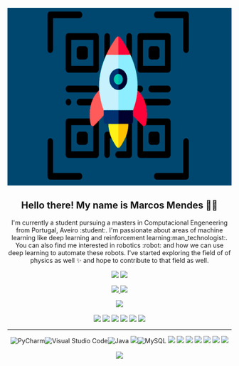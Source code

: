 <p align="center">
 <img  width="600" height="400" src="https://github.com/FastQR/FastQR/blob/main/social/logo.png">
</p>
<h2 align="center">Hello there! My name is Marcos Mendes 👋🤓</h2>
<p align="center">I'm currently a student pursuing a masters in Computacional Engeneering from Portugal, Aveiro :student:. I'm passionate about areas of machine learning like deep learning and reinforcement learning:man_technologist:. You can also find me interested in robotics :robot: and how we can use deep learning to automate these robots. I've started exploring the field of of physics as well ✨ and hope to contribute to that field as well.
</p>

<p align="center"><a href="https://www.linkedin.com/in/marcos-mendes21/"><img src="https://img.shields.io/badge/linkedin-%230077B5.svg?&style=for-the-badge&logo=linkedin&logoColor=white" height=25></a> <a href="https://www.instagram.com/marcos_64s/"><img src="https://img.shields.io/badge/instagram-%23E4405F.svg?&style=for-the-badge&logo=instagram&logoColor=white" height=25></a>
</p>

<p align=center>
  <a href="https://github.com/FastQR">
    <img src="https://badges.pufler.dev/visits/FastQR/FastQR?style=flat-square&color=black&logo=github">
  </a>
  <a href="https://github.com/FastQR?tab=repositories">
    <img src="https://badges.pufler.dev/repos/FastQR?style=flat-square&color=black&logo=github">
  </a>
</p>
<p align="center">
<a href="https://github.com/FastQR"><img src="https://img.shields.io/github/followers/FastQR?style=social"></a>
</p>
<p align="center">
<img src="https://img.shields.io/badge/Robotics-brown"> <img src="https://img.shields.io/badge/Machine Learning-green"> <img src="https://img.shields.io/badge/Deep Learning-red"> <img src="https://img.shields.io/badge/Computer Vision-magenta"> <img src="https://img.shields.io/badge/Natural Language Processing-yellow"> <img src="https://img.shields.io/badge/Reinforcement Learning-blue">
</p>
<hr>
<p align="center">
<img alt="PyCharm" src="https://img.shields.io/badge/PyCharm-000000.svg?&style=for-the-badge&logo=PyCharm&logoColor=white"/><img alt="Visual Studio Code" src="https://img.shields.io/badge/Visual%20Studio%20Code-0078d7.svg?&style=for-the-badge&logo=visual-studio-code&logoColor=white"/><img alt="Java" src="https://img.shields.io/badge/java-%23ED8B00.svg?&style=for-the-badge&logo=java&logoColor=white"/>	<img alr="Microsoft" src="https://img.shields.io/badge/Microsoft-0078D4?style=for-the-badge&logo=microsoft&logoColor=white" /><img alt="MySQL" src="https://img.shields.io/badge/mysql-%2300f.svg?&style=for-the-badge&logo=mysql&logoColor=white"/> <img src="https://www.mathworks.com/matlabcentral/images/matlab-file-exchange.svg" height="20"> <img src="https://img.shields.io/badge/html5%20-%23E34F26.svg?&style=for-the-badge&logo=html5&logoColor=white"/> <img src="https://img.shields.io/badge/css3%20-%231572B6.svg?&style=for-the-badge&logo=css3&logoColor=white"/> <img src="https://img.shields.io/badge/python%20-%2314354C.svg?&style=for-the-badge&logo=python&logoColor=white"/> <img src="https://img.shields.io/badge/c++%20-%2300599C.svg?&style=for-the-badge&logo=c%2B%2B&ogoColor=white"/> <img src="https://img.shields.io/badge/git%20-%23F05033.svg?&style=for-the-badge&logo=git&logoColor=white"/> <img src="https://img.shields.io/badge/github%20-%23121011.svg?&style=for-the-badge&logo=github&logoColor=white"/>
</p>

<p align=center>  
  <img align=center src="https://github-readme-stats.vercel.app/api?username=FastQR&show_icons=true&theme=radical">
</p>

